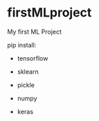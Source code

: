 # firstMLproject

My first ML Project

pip install:
   
   - tensorflow
   
   - sklearn
   
   - pickle
   
   - numpy
   
   - keras
